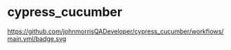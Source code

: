 # cypress_cucumber
https://github.com/johnmorrisQADeveloper/cypress_cucumber/workflows/main.yml/badge.svg
